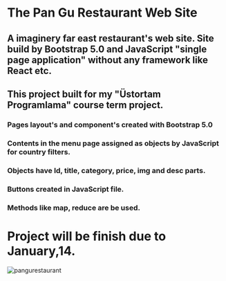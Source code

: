 # The Pan Gu Restaurant Web Site

## A imaginery far east restaurant's web site. Site build by Bootstrap 5.0 and JavaScript "single page application" without any framework like React etc.
## This project built for my "Üstortam Programlama" course term project. 

### Pages layout's and component's created with Bootstrap 5.0 
### Contents in the menu page assigned as objects by JavaScript for country filters.
### Objects have Id, title, category, price, img and desc parts.
### Buttons created in JavaScript file.
### Methods like map, reduce are be used.

# Project will be finish due to January,14. 

![pangurestaurant](https://user-images.githubusercontent.com/71606941/144714627-7ae3ca57-c5e0-41f4-a4f4-89d784c56fb7.gif)
